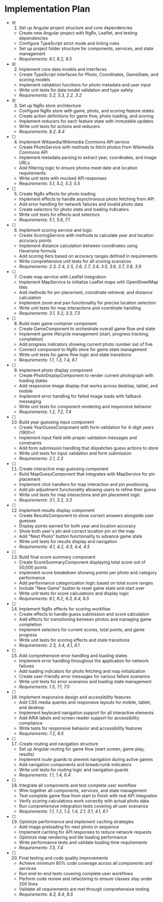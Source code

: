 # Implementation Plan

- [x] 1. Set up Angular project structure and core dependencies
  - Create new Angular project with NgRx, Leaflet, and testing dependencies
  - Configure TypeScript strict mode and linting rules
  - Set up project folder structure for components, services, and state management
  - _Requirements: 8.1, 8.2, 8.5_

- [x] 2. Implement core data models and interfaces
  - Create TypeScript interfaces for Photo, Coordinates, GameState, and scoring models
  - Implement validation functions for photo metadata and user input
  - Write unit tests for data model validation and type safety
  - _Requirements: 5.2, 5.3, 2.2, 3.2_

- [x] 3. Set up NgRx store architecture
  - Configure NgRx store with game, photo, and scoring feature states
  - Create action definitions for game flow, photo loading, and scoring
  - Implement reducers for each feature state with immutable updates
  - Write unit tests for actions and reducers
  - _Requirements: 8.2, 8.4_

- [ ] 4. Implement Wikipedia/Wikimedia Commons API service
  - Create PhotoService with methods to fetch photos from Wikimedia Commons API
  - Implement metadata parsing to extract year, coordinates, and image URLs
  - Add filtering logic to ensure photos meet date and location requirements
  - Write unit tests with mocked API responses
  - _Requirements: 5.1, 5.2, 5.3, 5.5_

- [ ] 5. Create NgRx effects for photo loading
  - Implement effects to handle asynchronous photo fetching from API
  - Add error handling for network failures and invalid photo data
  - Create selectors for photo state and loading indicators
  - Write unit tests for effects and selectors
  - _Requirements: 5.1, 5.6, 7.1_

- [ ] 6. Implement scoring service and logic
  - Create ScoringService with methods to calculate year and location accuracy points
  - Implement distance calculation between coordinates using Haversine formula
  - Add scoring tiers based on accuracy ranges defined in requirements
  - Write comprehensive unit tests for all scoring scenarios
  - _Requirements: 2.3, 2.4, 2.5, 2.6, 2.7, 3.4, 3.5, 3.6, 3.7, 3.8, 3.9_

- [ ] 7. Create map service with Leaflet integration
  - Implement MapService to initialize Leaflet maps with OpenStreetMap tiles
  - Add methods for pin placement, coordinate retrieval, and distance calculation
  - Implement zoom and pan functionality for precise location selection
  - Write unit tests for map interactions and coordinate handling
  - _Requirements: 3.1, 3.2, 3.3, 7.3_

- [ ] 8. Build main game container component
  - Create GameComponent to orchestrate overall game flow and state
  - Implement game lifecycle management (start, progress tracking, completion)
  - Add progress indicators showing current photo number out of five
  - Connect component to NgRx store for game state management
  - Write unit tests for game flow logic and state transitions
  - _Requirements: 1.1, 1.3, 1.4, 6.1_

- [ ] 9. Implement photo display component
  - Create PhotoDisplayComponent to render current photograph with loading states
  - Add responsive image display that works across desktop, tablet, and mobile
  - Implement error handling for failed image loads with fallback messaging
  - Write unit tests for component rendering and responsive behavior
  - _Requirements: 1.2, 7.2, 7.4_

- [ ] 10. Build year guessing input component
  - Create YearGuessComponent with form validation for 4-digit years (1900+)
  - Implement input field with proper validation messages and constraints
  - Add form submission handling that dispatches guess actions to store
  - Write unit tests for input validation and form submission
  - _Requirements: 2.1, 2.2_

- [ ] 11. Create interactive map guessing component
  - Build MapGuessComponent that integrates with MapService for pin placement
  - Implement click handlers for map interaction and pin positioning
  - Add pin adjustment functionality allowing users to refine their guess
  - Write unit tests for map interactions and pin placement logic
  - _Requirements: 3.1, 3.2, 3.3_

- [ ] 12. Implement results display component
  - Create ResultsComponent to show correct answers alongside user guesses
  - Display points earned for both year and location accuracy
  - Show both user's pin and correct location pin on the map
  - Add "Next Photo" button functionality to advance game state
  - Write unit tests for results display and navigation
  - _Requirements: 4.1, 4.2, 4.3, 4.4, 4.5_

- [ ] 13. Build final score summary component
  - Create ScoreSummaryComponent displaying total score out of 50,000 points
  - Implement score breakdown showing points per photo and category performance
  - Add performance categorization logic based on total score ranges
  - Include "New Game" button to reset game state and start over
  - Write unit tests for score calculations and display logic
  - _Requirements: 6.1, 6.2, 6.3, 6.4, 6.5_

- [ ] 14. Implement NgRx effects for scoring workflow
  - Create effects to handle guess submission and score calculation
  - Add effects for transitioning between photos and managing game completion
  - Implement selectors for current scores, total points, and game progress
  - Write unit tests for scoring effects and state transitions
  - _Requirements: 2.3, 3.4, 4.1, 6.1_

- [ ] 15. Add comprehensive error handling and loading states
  - Implement error handling throughout the application for network failures
  - Add loading indicators for photo fetching and map initialization
  - Create user-friendly error messages for various failure scenarios
  - Write unit tests for error scenarios and loading state management
  - _Requirements: 1.5, 7.1, 7.5_

- [ ] 16. Implement responsive design and accessibility features
  - Add CSS media queries and responsive layouts for mobile, tablet, and desktop
  - Implement keyboard navigation support for all interactive elements
  - Add ARIA labels and screen reader support for accessibility compliance
  - Write tests for responsive behavior and accessibility features
  - _Requirements: 7.2, 8.5_

- [ ] 17. Create routing and navigation structure
  - Set up Angular routing for game flow (start screen, game play, results)
  - Implement route guards to prevent navigation during active games
  - Add navigation components and breadcrumb indicators
  - Write unit tests for routing logic and navigation guards
  - _Requirements: 1.1, 1.4, 6.4_

- [ ] 18. Integrate all components and test complete user workflow
  - Wire together all components, services, and state management
  - Test complete game flow from start to finish with real API integration
  - Verify scoring calculations work correctly with actual photo data
  - Run comprehensive integration tests covering all user scenarios
  - _Requirements: 1.1, 1.2, 1.3, 1.4, 2.1, 3.1, 4.1, 6.1_

- [ ] 19. Optimize performance and implement caching strategies
  - Add image preloading for next photo in sequence
  - Implement caching for API responses to reduce network requests
  - Optimize map rendering and tile loading performance
  - Write performance tests and validate loading time requirements
  - _Requirements: 7.3, 7.4_

- [ ] 20. Final testing and code quality improvements
  - Achieve minimum 80% code coverage across all components and services
  - Run end-to-end tests covering complete user workflows
  - Perform code review and refactoring to ensure classes stay under 200 lines
  - Validate all requirements are met through comprehensive testing
  - _Requirements: 8.3, 8.4, 8.5_